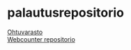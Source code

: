 # palautusrepositorio

[Ohtuvarasto](https://github.com/UncSald/ohtuvarasto)  
[Webcounter repositorio](https://github.com/UncSald/webcounter)
